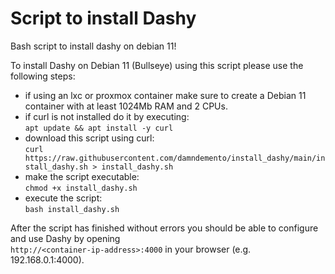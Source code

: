 # Script to install Dashy
Bash script to install dashy on debian 11!

To install Dashy on Debian 11 (Bullseye) using this script please use the following steps:

- if using an lxc or proxmox container make sure to create a Debian 11 container with at least 1024Mb RAM and 2 CPUs.<br>
- if curl is not installed do it by executing:<br>
```apt update && apt install -y curl```<br>
- download this script using curl:<br>
```curl https://raw.githubusercontent.com/damndemento/install_dashy/main/install_dashy.sh > install_dashy.sh```<br>
- make the script executable:<br>
```chmod +x install_dashy.sh```<br>
- execute the script:<br>
```bash install_dashy.sh```<br>

After the script has finished without errors you should be able to configure and use Dashy
by opening<br>
```http://<container-ip-address>:4000``` in your browser (e.g. 192.168.0.1:4000).
